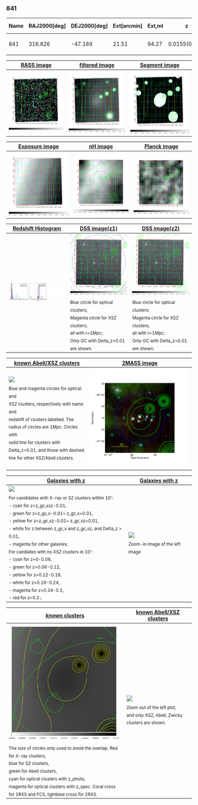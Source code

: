 <div STYLE="page-break-after: always;"></div>

### 841

|Name|RAJ2000[deg]|DEJ2000[deg] |Ext[arcmin]| Ext,ml | z | z_src| C|GC(XSZ,Delta_z<0.01)| GC(OPT,Delta_z<0.01)|GC| R_sig[arcmin] | R500[arcmin] | R500[Mpc]| CRsig[c/s] | CR500[c/s] |L500[1E44 erg/s]|F500[1E-12 erg/s/cm^2]| M500[1E14 Msun]|Tx[keV]|Cnt_sig|Beta|Rc[arcmin]|Comment|Alias|
|---|---|---|---|---|---|------|---|--------|---------|----------|---|---|---|---|---|---|---|---|---|---|---|---|---|---|
|841| 316.826| -47.169| 21.51| 94.27| 0.0155(0.005)| z1, z_opt| S| -| A, N| A, N, W| 24.700| 22.529| 0.427| 0.237(0.094)| 0.233(0.092)| 0.016(0.005)| 2.982(0.968)| 0.22(0.04)| 0.86(0.09)| 246.6| 0.744(-0.141+0.159)| 11.977(-2.674+2.515)| -| t594|

|[RASS image](../image/841/841_img.pdf)|[filtered image](../image/841/841_fil.pdf)|[Segment image](../image/841/841_seg.pdf)|
|-------------------|--------------------|-------------------|
| <img src="../image/841/841_img.png" width="300">  | <img src="../image/841/841_fil.png" width="300">   | <img src="../image/841/841_seg.png" width="300">  |

|[Exposure image](../image/841/841_mex.pdf)| [nH image](../image/841/841_nh.pdf)| [Planck image](../image/841/841_p.pdf)|
|-------------------|--------------------|-------------------|
|<img src="../image/841/841_mex.png" width="300">   | <img src="../image/841/841_nh.png" width="300">    | <img src="../image/841/841_p.png" width="300"> |

|[Redshift Histogram](../image/841/841_zg.pdf) | [DSS image(z1)](../image/841/841_dss_z1.pdf)      |  [DSS image(z2)](../image/841/841_dss_z2.pdf)    |
|-------------------|--------------------|-------------------|
|<img src="../image/841/841_zg.png" width="300"> |<img src="../image/841/841_dss_z1.png" width="300"> <sub><br>Blue circle for optical clusters; <br>Magenta circle for XSZ clusters; <br>all with r=1Mpc; <br>Only GC with Delta_z<0.01 are shown. </sub>| <img src="../image/841/841_dss_z2.png" width="300"><sub><br>Blue circle for optical clusters; <br>Magenta circle for XSZ clusters; <br>all with r=1Mpc; <br>Only GC with Delta_z<0.01 are shown. </sub> |

|[known Abell/XSZ clusters](../image/841/841_m.pdf) | [2MASS image](../image/841/841_2mass.pdf)      |
|-------------------|-------------------|
|<img src=../image/841/841_m.png width="300"> <br><sub>Blue and magenta circles for optical and <br>XSZ clusters, respectively with name and <br>redshift of clusters labelled. The <br>radius of circles are 1Mpc. Circles with <br>solid line for clusters with <br>Delta_z<0.01, and those with dashed <br>line for other XSZ/Abell clusters.        </sub>|<img src="../image/841/841_2mass.png" width="300">  |

|[Galaxies with z](../image/841/841_opt_ned.pdf) |[Galaxies with z](../image/841/841_opt_ned_zoom.pdf) |
|-------------------|-------------------|
| <img src=../image/841/841_opt_ned.png width="300"> <br><sub> For candidates with X-ray or SZ clusters within 10': <br> - cyan for z<z_gc,xsz-0.01, <br> - green for z=z_gc,x-0.01~ z_gc,x+0.01, <br> - yellow for z=z_gc,sz-0.01~ z_gc,sz+0.01, <br> - white for z between z_gc,x and z_gc,sz, and Delta_z > 0.01, <br> - magenta for other galaxies; <br>For candiates with no XSZ clusters in 10': <br> - cyan for z=0-0.06, <br> - green for z=0.06-0.12, <br> - yellow for z=0.12-0.18, <br> - white for z=0.18-0.24, <br> - magenta for z=0.24-0.3, <br> - red for z>0.3 ;  </sub>|<img src=../image/841/841_opt_ned_zoom.png width="300">  <br><sub> Zoom-in image of the left image</sub>|

|[known clusters](../image/841/841_gc.pdf) |[known Abell/XSZ clusters](../image/841/841_gc_large.pdf) |
|-------------------|-------------------|
| <img src=../image/841/841_gc.png width="300"> <br><sub> The size of circles only used to avoid the overlap. Red for X-ray clusters, <br> blue for SZ clusters, <br> green for Abell clusters, <br> cyan for optical clusters with z_photo, <br> magenta for optical clusters with z_spec. Coral cross for 1RXS and FCS, lightblue cross for 2RXS. </sub>|<img src=../image/841/841_gc_large.png width="300"> <br><sub> Zoom out of the left plot, <br> and only XSZ, Abell, Zwicky clusters are shown. </sub> |



